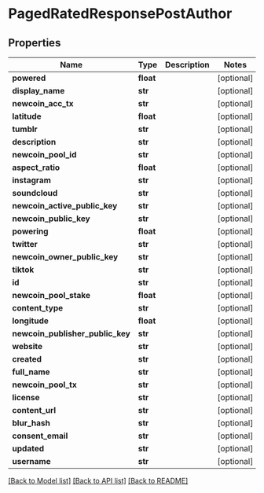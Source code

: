 # PagedRatedResponsePostAuthor

## Properties
Name | Type | Description | Notes
------------ | ------------- | ------------- | -------------
**powered** | **float** |  | [optional] 
**display_name** | **str** |  | [optional] 
**newcoin_acc_tx** | **str** |  | [optional] 
**latitude** | **float** |  | [optional] 
**tumblr** | **str** |  | [optional] 
**description** | **str** |  | [optional] 
**newcoin_pool_id** | **str** |  | [optional] 
**aspect_ratio** | **float** |  | [optional] 
**instagram** | **str** |  | [optional] 
**soundcloud** | **str** |  | [optional] 
**newcoin_active_public_key** | **str** |  | [optional] 
**newcoin_public_key** | **str** |  | [optional] 
**powering** | **float** |  | [optional] 
**twitter** | **str** |  | [optional] 
**newcoin_owner_public_key** | **str** |  | [optional] 
**tiktok** | **str** |  | [optional] 
**id** | **str** |  | [optional] 
**newcoin_pool_stake** | **float** |  | [optional] 
**content_type** | **str** |  | [optional] 
**longitude** | **float** |  | [optional] 
**newcoin_publisher_public_key** | **str** |  | [optional] 
**website** | **str** |  | [optional] 
**created** | **str** |  | [optional] 
**full_name** | **str** |  | [optional] 
**newcoin_pool_tx** | **str** |  | [optional] 
**license** | **str** |  | [optional] 
**content_url** | **str** |  | [optional] 
**blur_hash** | **str** |  | [optional] 
**consent_email** | **str** |  | [optional] 
**updated** | **str** |  | [optional] 
**username** | **str** |  | [optional] 

[[Back to Model list]](../README.md#documentation-for-models) [[Back to API list]](../README.md#documentation-for-api-endpoints) [[Back to README]](../README.md)


